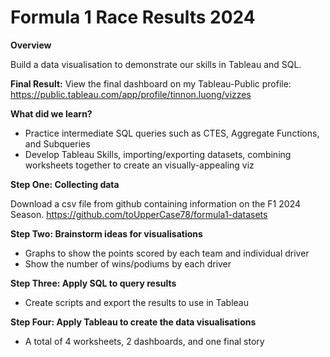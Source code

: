 # Formula 1 Race Results 2024
 
**Overview**

Build a data visualisation to demonstrate our skills in Tableau and SQL.

**Final Result:** 
View the final dashboard on my Tableau-Public profile: https://public.tableau.com/app/profile/tinnon.luong/vizzes

**What did we learn?**
- Practice intermediate SQL queries such as CTES, Aggregate Functions, and Subqueries
- Develop Tableau Skills, importing/exporting datasets, combining worksheets together to create an visually-appealing viz

**Step One: Collecting data**

Download a csv file from github containing information on the F1 2024 Season.
https://github.com/toUpperCase78/formula1-datasets

**Step Two: Brainstorm ideas for visualisations**
- Graphs to show the points scored by each team and individual driver
- Show the number of wins/podiums by each driver

**Step Three: Apply SQL to query results**
- Create scripts and export the results to use in Tableau

**Step Four: Apply Tableau to create the data visualisations**
- A total of 4 worksheets, 2 dashboards, and one final story
